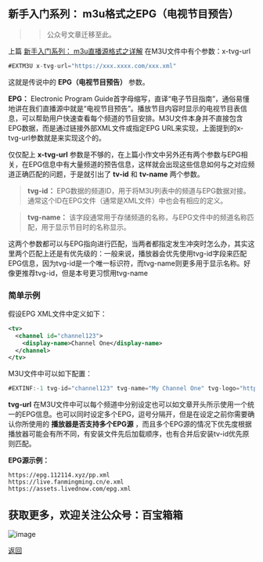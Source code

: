 ##  新手入门系列： m3u格式之EPG（电视节目预告）

>>公众号文章迁移至此。

上篇 [新手入门系列： m3u直播源格式之详解](./docs/019_m3uDetail.md) 在M3U文件中有个参数：x-tvg-url
```javascript
#EXTM3U x-tvg-url="https://xxx.xxxx.com/xxx.xml"
```
这就是传说中的 **EPG（电视节目预告）** 参数。

**EPG：** Electronic Program Guide首字母缩写，直译“电子节目指南”，通俗易懂地讲在我们直播源中就是“电视节目预告”。播放节目内容时显示的电视节目表信息，可以帮助用户快速查看每个频道的节目安排。M3U文件本身并不直接包含EPG数据，而是通过链接外部XML文件或指定EPG URL来实现，上面提到的x-tvg-url参数就是来实现这个的。

仅仅配上 **x-tvg-url** 参数是不够的，在上篇小作文中另外还有两个参数与EPG相关，在EPG信息中有大量频道的预告信息，这样就会出现这些信息如何与之对应频道正确匹配的问题，于是就引出了 **tv-id** 和 **tv-name** 两个参数。

>**tvg-id：** EPG数据的频道ID，用于将M3U列表中的频道与EPG数据对接。通常这个ID在EPG文件（通常是XML文件）中也会有相应的定义。 

>**tvg-name：** 该字段通常用于存储频道的名称，与EPG文件中的频道名称匹配，用于显示节目时的名称显示。

这两个参数都可以与EPG指向进行匹配，当两者都指定发生冲突时怎么办，其实这里两个匹配上还是有优先级的：一般来说，播放器会优先使用tvg-id字段来匹配EPG信息，因为tvg-id是一个唯一标识符，而tvg-name则更多用于显示名称。好像更推荐tvg-id，但是本号更习惯用tvg-name

### 简单示例

假设EPG XML文件中定义如下：
```xml
<tv>   
  <channel id="channel123"> 
    <display-name>Channel One</display-name>
  </channel> 
</tv>
```
M3U文件中可以如下配置：
```javascript
#EXTINF:-1 tvg-id="channel123" tvg-name="My Channel One" tvg-logo="http://example.com/logo.png", My Channel One http://stream-url.com/stream.m3u8
```

**tvg-url** 在M3U文件中可以每个频道中分别设定也可以如文章开头所示使用一个统一的EPG信息。也可以同时设定多个EPG，逗号分隔开，但是在设定之前你需要确认你所使用的 **播放器是否支持多个EPG源** ，而且多个EPG源的情况下优先度根据播放器可能会有所不同，有安装文件先后加载顺序，也有合并后安装tv-id优先原则匹配。

**EPG源示例：**

    https://epg.112114.xyz/pp.xml 
    https://live.fanmingming.cn/e.xml 
    https://assets.livednow.com/epg.xml


## 获取更多，欢迎关注公众号：百宝箱箱
![image](../assets/GongZhongHao.png)

[返回](..)
